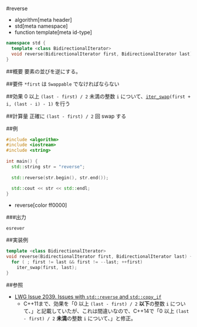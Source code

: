 #reverse
* algorithm[meta header]
* std[meta namespace]
* function template[meta id-type]

```cpp
namespace std {
  template <class BidirectionalIterator>
  void reverse(BidirectionalIterator first, BidirectionalIterator last);
}
```

##概要
要素の並びを逆にする。


##要件
`*first` は `Swappable` でなければならない


##効果
0 以上 `(last - first) / 2` 未満の整数 `i` について、[`iter_swap`](/reference/algorithm/iter_swap.md)`(first + i, (last - i) - 1)` を行う


##計算量
正確に `(last - first) / 2` 回 swap する


##例
```cpp
#include <algorithm>
#include <iostream>
#include <string>
 
int main() {
  std::string str = "reverse";
 
  std::reverse(str.begin(), str.end());
 
  std::cout << str << std::endl;
}
```
* reverse[color ff0000]

###出力
```
esrever
```


##実装例
```cpp
template <class BidirectionalIterator>
void reverse(BidirectionalIterator first, BidirectionalIterator last) {
  for ( ; first != last && first != --last; ++first)
    iter_swap(first, last);
}
```


##参照
- [LWG Issue 2039. Issues with `std::reverse` and `std::copy_if`](http://www.open-std.org/jtc1/sc22/wg21/docs/lwg-defects.html#2039)
    - C++11まで、効果を「0 以上 `(last - first) / 2` **以下**の整数 `i` について、」と記載していたが、これは間違いなので、C++14で「0 以上 `(last - first) / 2` **未満**の整数 `i` について、」と修正。

